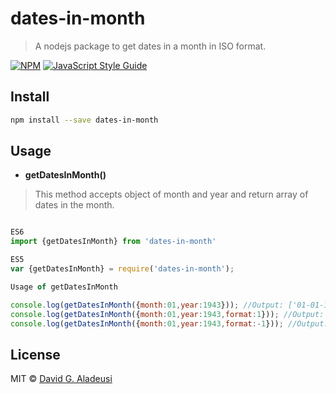 # dates-in-month

> A nodejs package to get dates in a month in ISO format.

[![NPM](https://img.shields.io/npm/v/dates-in-month.svg)](https://img.shields.io/npm/v/dates-in-month) [![JavaScript Style Guide](https://img.shields.io/badge/code_style-standard-brightgreen.svg)](https://standardjs.com)

## Install

```bash
npm install --save dates-in-month
```

## Usage

- **getDatesInMonth()**
> This method accepts object of month and year and return array of dates in the month.

```jsx

ES6
import {getDatesInMonth} from 'dates-in-month'

ES5
var {getDatesInMonth} = require('dates-in-month');

Usage of getDatesInMonth

console.log(getDatesInMonth({month:01,year:1943})); //Output: ['01-01-1943', '02-01-1943', '03-01-1943', ......, '31-01-1943']
console.log(getDatesInMonth({month:01,year:1943,format:1})); //Output: ['01-01-1943', '02-01-1943', '03-01-1943', ......, '31-01-1943']
console.log(getDatesInMonth({month:01,year:1943,format:-1})); //Output: ['1943-01-01', '1943-01-02', '1943-01-03', ......, '1943-01-31']


```

## License

MIT © [David G. Aladeusi](https://github.com/realdavidalad)
